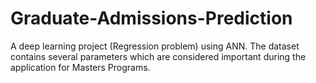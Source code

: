 # Graduate-Admissions-Prediction
A deep learning project (Regression problem) using ANN. The dataset contains several parameters which are considered important during the application for Masters Programs.

